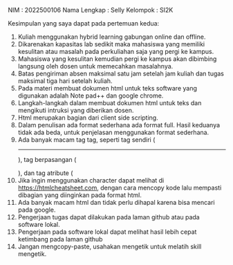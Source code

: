 NIM : 2022500106
Nama Lengkap : Selly
Kelompok : SI2K

Kesimpulan yang saya dapat pada pertemuan kedua:
1. Kuliah menggunakan hybrid learning gabungan online dan offline.
2. Dikarenakan kapasitas lab sedikit maka mahasiswa yang memiliki kesulitan atau masalah pada perkuliahan saja yang pergi ke kampus.
3. Mahasiswa yang kesulitan kemudian pergi ke kampus akan dibimbing langsung oleh dosen untuk memecahkan masalahnya.
4. Batas pengiriman absen maksimal satu jam setelah jam kuliah dan tugas maksimal tiga hari setelah kuliah.
5. Pada materi membuat dokumen html untuk teks software yang digunakan adalah Note pad++ dan google chrome.
6. Langkah-langkah dalam membuat dokumen html untuk teks dan mengikuti intruksi yang diberikan dosen.
7. Html merupakan bagian dari client side scripting.
8. Dalam penulisan ada format sederhana ada format full. Hasil keduanya tidak ada beda, untuk penjelasan menggunakan format sederhana.
9. Ada banyak macam tag tag, seperti tag sendiri (<hr>), tag berpasangan (<p></p>), dan tag atribute (<tag attribut="value">
10. Jika ingin menggunakan character dapat melihat di https://htmlcheatsheet.com, dengan cara mencopy kode lalu mempasti dibagian yang diinginkan pada format html.
11. Ada banyak macam html dan tidak perlu dihapal karena bisa mencari pada google.
12. Pengerjaan tugas dapat dilakukan pada laman github atau pada software lokal.
13. Pengerjaan pada software lokal dapat melihat hasil lebih cepat ketimbang pada laman github
14. Jangan mengcopy-paste, usahakan mengetik untuk melatih skill mengetik.

